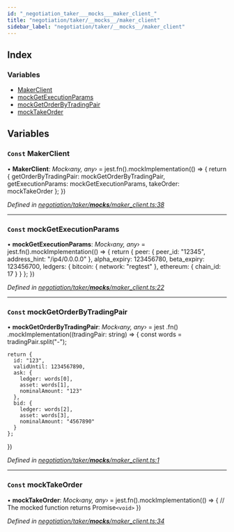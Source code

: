 ```yaml
---
id: "_negotiation_taker___mocks___maker_client_"
title: "negotiation/taker/__mocks__/maker_client"
sidebar_label: "negotiation/taker/__mocks__/maker_client"
---
```


## Index

### Variables

* [MakerClient](_negotiation_taker___mocks___maker_client_.md#const-makerclient)
* [mockGetExecutionParams](_negotiation_taker___mocks___maker_client_.md#const-mockgetexecutionparams)
* [mockGetOrderByTradingPair](_negotiation_taker___mocks___maker_client_.md#const-mockgetorderbytradingpair)
* [mockTakeOrder](_negotiation_taker___mocks___maker_client_.md#const-mocktakeorder)

## Variables

### `Const` MakerClient

• **MakerClient**: *Mock‹any, any›* = jest.fn().mockImplementation(() => {
  return {
    getOrderByTradingPair: mockGetOrderByTradingPair,
    getExecutionParams: mockGetExecutionParams,
    takeOrder: mockTakeOrder
  };
})

*Defined in [negotiation/taker/__mocks__/maker_client.ts:38](https://github.com/comit-network/comit-js-sdk/blob/95ab111/src/negotiation/taker/__mocks__/maker_client.ts#L38)*

___

### `Const` mockGetExecutionParams

• **mockGetExecutionParams**: *Mock‹any, any›* = jest.fn().mockImplementation(() => {
  return {
    peer: {
      peer_id: "12345",
      address_hint: "/ip4/0.0.0.0"
    },
    alpha_expiry: 123456780,
    beta_expiry: 123456700,
    ledgers: { bitcoin: { network: "regtest" }, ethereum: { chain_id: 17 } }
  };
})

*Defined in [negotiation/taker/__mocks__/maker_client.ts:22](https://github.com/comit-network/comit-js-sdk/blob/95ab111/src/negotiation/taker/__mocks__/maker_client.ts#L22)*

___

### `Const` mockGetOrderByTradingPair

• **mockGetOrderByTradingPair**: *Mock‹any, any›* = jest
  .fn()
  .mockImplementation((tradingPair: string) => {
    const words = tradingPair.split("-");

    return {
      id: "123",
      validUntil: 1234567890,
      ask: {
        ledger: words[0],
        asset: words[1],
        nominalAmount: "123"
      },
      bid: {
        ledger: words[2],
        asset: words[3],
        nominalAmount: "4567890"
      }
    };
  })

*Defined in [negotiation/taker/__mocks__/maker_client.ts:1](https://github.com/comit-network/comit-js-sdk/blob/95ab111/src/negotiation/taker/__mocks__/maker_client.ts#L1)*

___

### `Const` mockTakeOrder

• **mockTakeOrder**: *Mock‹any, any›* = jest.fn().mockImplementation(() => {
  // The mocked function returns Promise`<void>`
})

*Defined in [negotiation/taker/__mocks__/maker_client.ts:34](https://github.com/comit-network/comit-js-sdk/blob/95ab111/src/negotiation/taker/__mocks__/maker_client.ts#L34)*
